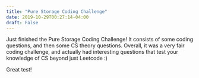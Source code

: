 ```yaml
---
title: "Pure Storage Coding Challenge"
date: 2019-10-29T00:27:14-04:00
draft: False
---
```


Just finished the Pure Storage Coding Challenge! It consists of some coding questions, and then some CS theory questions. Overall, it was a very fair coding challenge, and actually had interesting questions that test your knowledge of CS beyond just Leetcode :) 

Great test!



